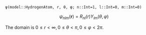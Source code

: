 `ψ(model::HydrogenAtom, r, θ, φ; n::Int=1, l::Int=0, m::Int=0)`

$$
\psi_{nlm}(\pmb{r}) = R_{nl}(r) Y_{lm}(\theta,\varphi)
$$

The domain is $0\leq r \lt \infty, 0\leq \theta \lt \pi, 0\leq \varphi \lt 2\pi$.
